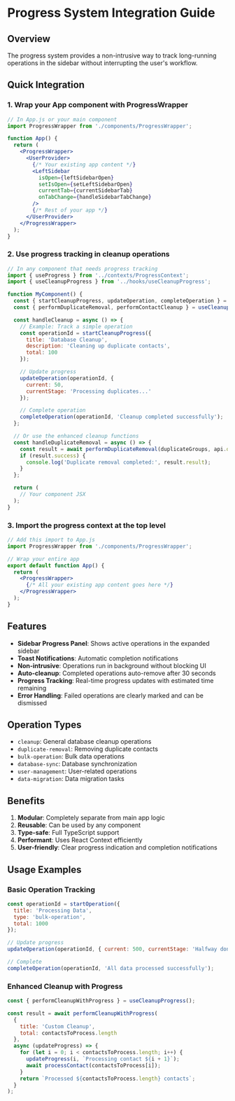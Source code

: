 # Progress System Integration Guide

## Overview
The progress system provides a non-intrusive way to track long-running operations in the sidebar without interrupting the user's workflow.

## Quick Integration

### 1. Wrap your App component with ProgressWrapper

```jsx
// In App.js or your main component
import ProgressWrapper from './components/ProgressWrapper';

function App() {
  return (
    <ProgressWrapper>
      <UserProvider>
        {/* Your existing app content */}
        <LeftSidebar 
          isOpen={leftSidebarOpen}
          setIsOpen={setLeftSidebarOpen}
          currentTab={currentSidebarTab}
          onTabChange={handleSidebarTabChange}
        />
        {/* Rest of your app */}
      </UserProvider>
    </ProgressWrapper>
  );
}
```

### 2. Use progress tracking in cleanup operations

```jsx
// In any component that needs progress tracking
import { useProgress } from '../contexts/ProgressContext';
import { useCleanupProgress } from '../hooks/useCleanupProgress';

function MyComponent() {
  const { startCleanupProgress, updateOperation, completeOperation } = useProgress();
  const { performDuplicateRemoval, performContactCleanup } = useCleanupProgress();

  const handleCleanup = async () => {
    // Example: Track a simple operation
    const operationId = startCleanupProgress({
      title: 'Database Cleanup',
      description: 'Cleaning up duplicate contacts',
      total: 100
    });

    // Update progress
    updateOperation(operationId, {
      current: 50,
      currentStage: 'Processing duplicates...'
    });

    // Complete operation
    completeOperation(operationId, 'Cleanup completed successfully');
  };

  // Or use the enhanced cleanup functions
  const handleDuplicateRemoval = async () => {
    const result = await performDuplicateRemoval(duplicateGroups, api.deleteContact);
    if (result.success) {
      console.log('Duplicate removal completed:', result.result);
    }
  };

  return (
    // Your component JSX
  );
}
```

### 3. Import the progress context at the top level

```jsx
// Add this import to App.js
import ProgressWrapper from './components/ProgressWrapper';

// Wrap your entire app
export default function App() {
  return (
    <ProgressWrapper>
      {/* All your existing app content goes here */}
    </ProgressWrapper>
  );
}
```

## Features

- **Sidebar Progress Panel**: Shows active operations in the expanded sidebar
- **Toast Notifications**: Automatic completion notifications
- **Non-intrusive**: Operations run in background without blocking UI
- **Auto-cleanup**: Completed operations auto-remove after 30 seconds
- **Progress Tracking**: Real-time progress updates with estimated time remaining
- **Error Handling**: Failed operations are clearly marked and can be dismissed

## Operation Types

- `cleanup`: General database cleanup operations
- `duplicate-removal`: Removing duplicate contacts
- `bulk-operation`: Bulk data operations
- `database-sync`: Database synchronization
- `user-management`: User-related operations
- `data-migration`: Data migration tasks

## Benefits

1. **Modular**: Completely separate from main app logic
2. **Reusable**: Can be used by any component
3. **Type-safe**: Full TypeScript support
4. **Performant**: Uses React Context efficiently
5. **User-friendly**: Clear progress indication and completion notifications

## Usage Examples

### Basic Operation Tracking
```jsx
const operationId = startOperation({
  title: 'Processing Data',
  type: 'bulk-operation',
  total: 1000
});

// Update progress
updateOperation(operationId, { current: 500, currentStage: 'Halfway done...' });

// Complete
completeOperation(operationId, 'All data processed successfully');
```

### Enhanced Cleanup with Progress
```jsx
const { performCleanupWithProgress } = useCleanupProgress();

const result = await performCleanupWithProgress(
  {
    title: 'Custom Cleanup',
    total: contactsToProcess.length
  },
  async (updateProgress) => {
    for (let i = 0; i < contactsToProcess.length; i++) {
      updateProgress(i, `Processing contact ${i + 1}`);
      await processContact(contactsToProcess[i]);
    }
    return `Processed ${contactsToProcess.length} contacts`;
  }
);
```
